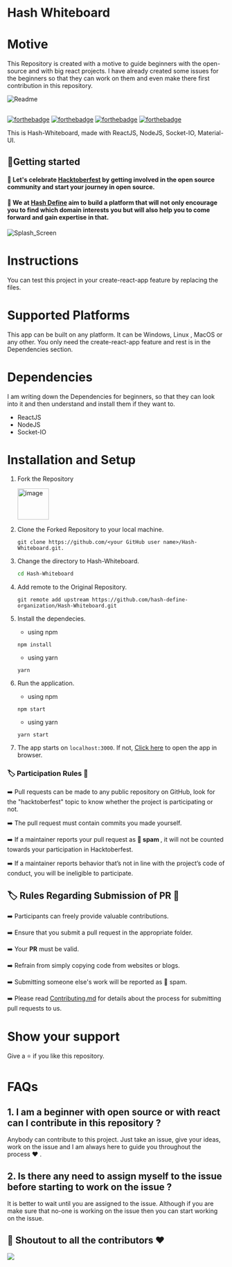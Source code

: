 # Hash Whiteboard

# Motive

This Repository is created with a motive to guide beginners with the open-source and with big react projects. I have already created some issues for the beginners so that they can work on them and even make there first contribution in this repository.

![Readme](https://user-images.githubusercontent.com/71627983/155388880-94d514ee-749c-4f4c-b9ac-e27aa4e53094.jpeg)

<!-- ![image](https://user-images.githubusercontent.com/71627983/151830403-a00d5cf5-9908-4e50-8b01-66cffb75053e.png) -->
<!-- ![image](https://user-images.githubusercontent.com/71627983/151713554-68535167-892e-4021-b42b-874bf23d41b3.png) -->


##
[![forthebadge](https://forthebadge.com/images/badges/open-source.svg)](https://forthebadge.com) [![forthebadge](https://forthebadge.com/images/badges/built-with-love.svg)](https://forthebadge.com)    [![forthebadge](https://forthebadge.com/images/badges/made-with-crayons.svg)](https://forthebadge.com)    [![forthebadge](https://forthebadge.com/images/badges/made-with-javascript.svg)](https://forthebadge.com)

This is Hash-Whiteboard, made with ReactJS, NodeJS, Socket-IO, Material-UI.

## 🌟Getting started

#### :dart: Let's celebrate [Hacktoberfest](https://hacktoberfest.com/) by getting involved in the open source community and start your journey in open source.
#### :dart: We at   [Hash Define](https://hashdefinebpit.netlify.app) aim to build a platform that will not only encourage you to find which domain interests you but will also help you to come forward and gain expertise in that.


<p align="center">
  <!-- <img src="https://i.ibb.co/NxXxwHX/define-logo.jpg" alt="define-logo" border="0"></a> -->
	
  ![Splash_Screen](https://github.com/hash-define-organization/Hash-Whiteboard/assets/133159775/a674d06b-d2a9-440b-8bf3-388a901a15de)

</p>


# Instructions

You can test this project in your create-react-app feature by replacing the files.

# Supported Platforms

This app can be built on any platform. It can be Windows, Linux , MacOS or any other. You only need the create-react-app feature and rest is in the Dependencies section.

# Dependencies

I am writing down the Dependencies for beginners, so that they can look into it and then understand and install them if they want to.

* ReactJS
* NodeJS
* Socket-IO

# Installation and Setup

1. Fork the Repository

	<img width="72" alt="image" src="https://user-images.githubusercontent.com/71627983/151713658-7e9576d0-f373-4e6a-a60a-e3d58b3b38c8.png">

2. Clone the Forked Repository to your local machine.
	```
	git clone https://github.com/<your GitHub user name>/Hash-Whiteboard.git.
	```

3. Change the directory to Hash-Whiteboard.
	```bash
	cd Hash-Whiteboard
	```

4. Add remote to the Original Repository.
	```
	git remote add upstream https://github.com/hash-define-organization/Hash-Whiteboard.git
	```

5. Install the dependecies.
	- using npm
	```node
	npm install
	```
	- using yarn
	```node
	yarn
	```

6. Run the application.
	- using npm
	```node
	npm start
	```
	- using yarn
	```node
	yarn start
	```

7. The app starts on `localhost:3000`. If not, [Click here](http://localhost:3000) to open the app in browser.

### :label: Participation Rules 📝

➡️ Pull requests can be made to any public repository on GitHub, look for the "hacktoberfest" topic to know whether the project is participating or not.

➡️ The pull request must contain commits you made yourself.

➡️ If a maintainer reports your pull request as 🔴<b> spam </b>, it will not be counted towards your participation in Hacktoberfest.

➡️ If a maintainer reports behavior that’s not in line with the project’s code of conduct, you will be ineligible to participate.


##  :label:  Rules Regarding Submission of PR :bookmark:
➡️ Participants can freely provide valuable contributions.

➡️ Ensure that you submit a pull request in the appropriate folder.

➡️ Your <b>PR</b> must be valid.

➡️ Refrain from simply copying code from websites or blogs.

➡️ Submitting someone else's work will be reported as 🔴 spam.

➡️ Please read [Contributing.md](/Contributing.md) for details about the process for submitting pull requests to us.


# Show your support

Give a ⭐ if you like this repository.

# FAQs

## 1. I am a beginner with open source or with react can I contribute in this repository ?
Anybody can contribute to this project. Just take an issue, give your ideas, work on the issue and I am always here to guide you throughout the process ❤ .

## 2. Is there any need to assign myself to the issue before starting to work on the issue ?
It is better to wait until you are assigned to the issue. Although if you are make sure that no-one is working on the issue then you can start working on the issue.

 ## 	:game_die: Shoutout to all the contributors ❤️

<a href="https://github.com/hash-define-organization/Hash-Whiteboard/graphs/contributors">
  <img src="https://contrib.rocks/image?repo=hash-define-organization/Hash-Whiteboard" />
</a>
